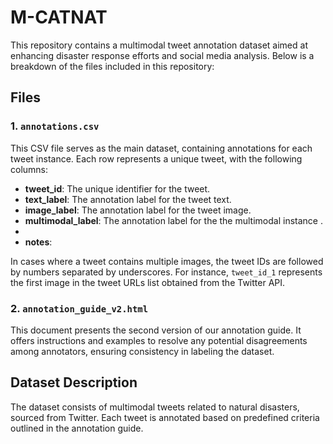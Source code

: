 # M-CATNAT  

This repository contains a multimodal tweet annotation dataset aimed at enhancing disaster response efforts and social media analysis. Below is a breakdown of the files included in this repository:

## Files

### 1. `annotations.csv`

This CSV file serves as the main dataset, containing annotations for each tweet instance. Each row represents a unique tweet, with the following columns:

- **tweet_id**: The unique identifier for the tweet.
- **text_label**: The annotation label for the tweet text.
- **image_label**: The annotation label for the tweet image.
- **multimodal_label**: The annotation label for the the multimodal instance  .
- 
- **notes**:

In cases where a tweet contains multiple images, the tweet IDs are followed by numbers separated by underscores. For instance, `tweet_id_1` represents the first image in the tweet URLs list obtained from the Twitter API.

### 2. `annotation_guide_v2.html`

This document presents the second version of our annotation guide. It offers instructions and examples to resolve any potential disagreements among annotators, ensuring consistency in labeling the dataset.

## Dataset Description

The dataset consists of multimodal tweets related to natural disasters, sourced from Twitter. Each tweet is annotated based on predefined criteria outlined in the annotation guide. 



